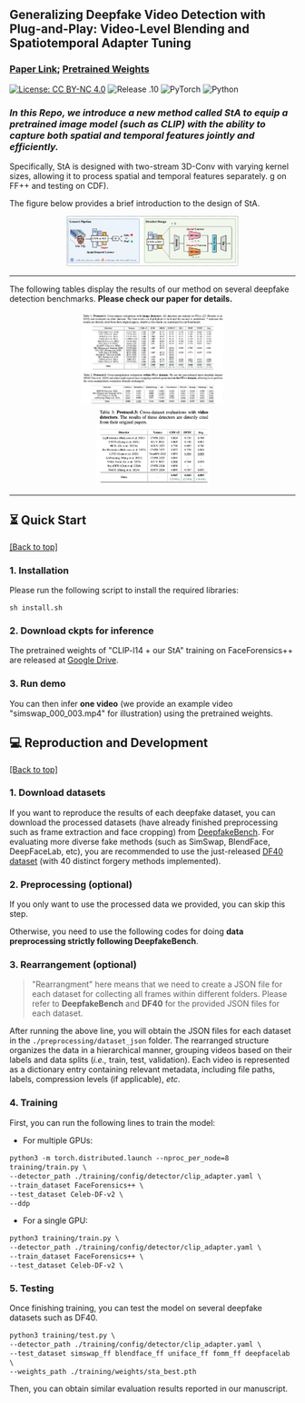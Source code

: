 ## Generalizing Deepfake Video Detection with Plug-and-Play: Video-Level Blending and Spatiotemporal Adapter Tuning 

### [Paper Link](https://arxiv.org/abs/2406.134950); [Pretrained Weights](https://docs.google.com/forms/d/1ESAWoWusOEGEEVnXCH_emv-wJqCYMhCbD6-85RMIoDk/edit)

[![License: CC BY-NC 4.0](https://img.shields.io/badge/License-CC_BY--NC_4.0-brightgreen.svg)](https://creativecommons.org/licenses/by-nc/4.0/) ![Release .10](https://img.shields.io/badge/Release-1.0-brightgreen) ![PyTorch](https://img.shields.io/badge/PyTorch-1.11-brightgreen) ![Python](https://img.shields.io/badge/Python-3.7.2-brightgreen)


### ***In this Repo, we introduce a new method called **StA** to equip a pretrained image model (such as CLIP) with the ability to capture both spatial and temporal features jointly and efficiently.***

Specifically, StA is designed with two-stream 3D-Conv with varying kernel sizes, allowing it to process spatial and temporal features separately.
g on FF++ and testing on CDF).

The figure below provides a brief introduction to the design of StA.

<div align="center"> 
</div>
<div style="text-align:center;">
  <img src="figs/sta_pipeline.png" style="max-width:60%;">
</div>


---


The following tables display the results of our method on several deepfake detection benchmarks. **Please check our paper for details.**

<div align="center"> 
</div>
<div style="text-align:center;">
  <img src="figs/table1.png" style="max-width:50%;">
</div>



<div align="center"> 
</div>
<div style="text-align:center;">
  <img src="figs/table2.png" style="max-width:50%;">
</div>

<div align="center"> 
</div>
<div style="text-align:center;">
  <img src="figs/table3.png" style="max-width:40%;">
</div>

---



## ⏳ Quick Start
<a href="#top">[Back to top]</a>


### 1. Installation
Please run the following script to install the required libraries:

```
sh install.sh
```

### 2. Download ckpts for inference
The pretrained weights of "CLIP-l14 + our StA" training on FaceForensics++ are released at [Google Drive](https://drive.google.com/file/d/1WdmyPWKSR1kFE5dIsQvbb0MOGBUqUyjN/view?usp=sharing). 


### 3. Run demo
You can then infer **one video** (we provide an example video "simswap_000_003.mp4" for illustration) using the pretrained weights. 




## 💻 Reproduction and Development

<a href="#top">[Back to top]</a>


### 1. Download datasets

If you want to reproduce the results of each deepfake dataset, you can download the processed datasets (have already finished preprocessing such as frame extraction and face cropping) from [DeepfakeBench](https://github.com/SCLBD/DeepfakeBench). For evaluating more diverse fake methods (such as SimSwap, BlendFace, DeepFaceLab, etc), you are recommended to use the just-released [DF40 dataset](https://github.com/YZY-stack/DF40) (with 40 distinct forgery methods implemented).



### 2. Preprocessing (**optional**)

If you only want to use the processed data we provided, you can skip this step. 

Otherwise, you need to use the following codes for doing **data preprocessing strictly following DeepfakeBench**.


### 3. Rearrangement (**optional**)

> "Rearrangment" here means that we need to create a JSON file for each dataset for collecting all frames within different folders. Please refer to **DeepfakeBench** and **DF40** for the provided JSON files for each dataset.

After running the above line, you will obtain the JSON files for each dataset in the `./preprocessing/dataset_json` folder. The rearranged structure organizes the data in a hierarchical manner, grouping videos based on their labels and data splits (*i.e.,* train, test, validation). Each video is represented as a dictionary entry containing relevant metadata, including file paths, labels, compression levels (if applicable), *etc*. 



### 4. Training

First, you can run the following lines to train the model:
- For multiple GPUs:
```
python3 -m torch.distributed.launch --nproc_per_node=8 training/train.py \
--detector_path ./training/config/detector/clip_adapter.yaml \
--train_dataset FaceForensics++ \
--test_dataset Celeb-DF-v2 \
--ddp
```
- For a single GPU:
```
python3 training/train.py \
--detector_path ./training/config/detector/clip_adapter.yaml \
--train_dataset FaceForensics++ \
--test_dataset Celeb-DF-v2 \
```

### 5. Testing

Once finishing training, you can test the model on several deepfake datasets such as DF40.

```
python3 training/test.py \
--detector_path ./training/config/detector/clip_adapter.yaml \
--test_dataset simswap_ff blendface_ff uniface_ff fomm_ff deepfacelab \
--weights_path ./training/weights/sta_best.pth
```
Then, you can obtain similar evaluation results reported in our manuscript.
